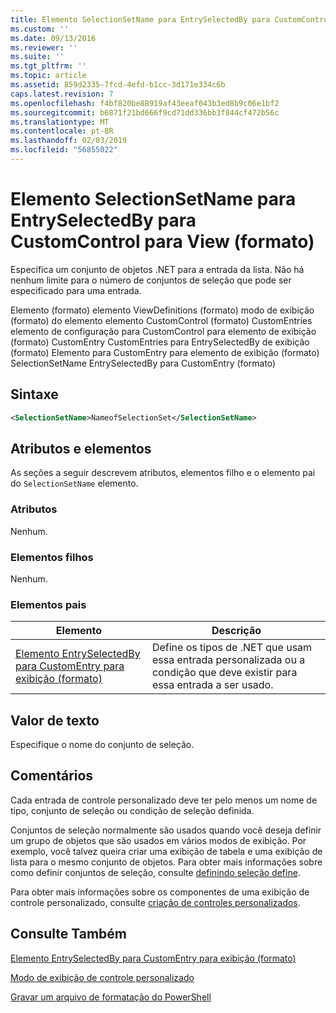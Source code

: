 ```yaml
---
title: Elemento SelectionSetName para EntrySelectedBy para CustomControl para exibição (formato) | Microsoft Docs
ms.custom: ''
ms.date: 09/13/2016
ms.reviewer: ''
ms.suite: ''
ms.tgt_pltfrm: ''
ms.topic: article
ms.assetid: 859d2335-7fcd-4efd-b1cc-3d171e334c6b
caps.latest.revision: 7
ms.openlocfilehash: f4bf820be88919af43eeaf043b3ed8b9c06e1bf2
ms.sourcegitcommit: b6871f21bd666f9cd71dd336bb3f844cf472b56c
ms.translationtype: MT
ms.contentlocale: pt-BR
ms.lasthandoff: 02/03/2019
ms.locfileid: "56855022"
---
```

# <a name="selectionsetname-element-for-entryselectedby-for-customcontrol-for-view-format"></a>Elemento SelectionSetName para EntrySelectedBy para CustomControl para View (formato)

Especifica um conjunto de objetos .NET para a entrada da lista. Não há nenhum limite para o número de conjuntos de seleção que pode ser especificado para uma entrada.

Elemento (formato) elemento ViewDefinitions (formato) modo de exibição (formato) do elemento elemento CustomControl (formato) CustomEntries elemento de configuração para CustomControl para elemento de exibição (formato) CustomEntry CustomEntries para EntrySelectedBy de exibição (formato) Elemento para CustomEntry para elemento de exibição (formato) SelectionSetName EntrySelectedBy para CustomEntry (formato)

## <a name="syntax"></a>Sintaxe

```xml
<SelectionSetName>NameofSelectionSet</SelectionSetName>
```

## <a name="attributes-and-elements"></a>Atributos e elementos

As seções a seguir descrevem atributos, elementos filho e o elemento pai do `SelectionSetName` elemento.

### <a name="attributes"></a>Atributos

Nenhum.

### <a name="child-elements"></a>Elementos filhos

Nenhum.

### <a name="parent-elements"></a>Elementos pais

|Elemento|Descrição|
|-------------|-----------------|
|[Elemento EntrySelectedBy para CustomEntry para exibição (formato)](./entryselectedby-element-for-customentry-for-customcontrol-for-view-format.md)|Define os tipos de .NET que usam essa entrada personalizada ou a condição que deve existir para essa entrada a ser usado.|

## <a name="text-value"></a>Valor de texto

Especifique o nome do conjunto de seleção.

## <a name="remarks"></a>Comentários

Cada entrada de controle personalizado deve ter pelo menos um nome de tipo, conjunto de seleção ou condição de seleção definida.

Conjuntos de seleção normalmente são usados quando você deseja definir um grupo de objetos que são usados em vários modos de exibição. Por exemplo, você talvez queira criar uma exibição de tabela e uma exibição de lista para o mesmo conjunto de objetos. Para obter mais informações sobre como definir conjuntos de seleção, consulte [definindo seleção define](./defining-selection-sets.md).

Para obter mais informações sobre os componentes de uma exibição de controle personalizado, consulte [criação de controles personalizados](./creating-custom-controls.md).

## <a name="see-also"></a>Consulte Também

[Elemento EntrySelectedBy para CustomEntry para exibição (formato)](./entryselectedby-element-for-customentry-for-customcontrol-for-view-format.md)

[Modo de exibição de controle personalizado](./creating-custom-controls.md)

[Gravar um arquivo de formatação do PowerShell](./writing-a-powershell-formatting-file.md)
